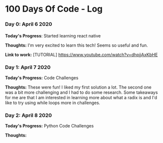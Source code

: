 # 100 Days Of Code - Log

### Day 0: April 6 2020 
####
**Today's Progress**: Started learning react native

**Thoughts:** I'm very excited to learn this tech! Seems so useful and fun.

**Link to work:** [TUTORIAL] https://www.youtube.com/watch?v=dhpjjAxKbHE

### Day 1: April 7 2020

**Today's Progress:** Code Challenges

**Thoughts:** These were fun! I liked my first solution a lot. The second one was a bit more challenging and I had to do some research. Some takeaways for me are that I am interested in learning more about what a radix is and I'd like to try using while loops more in challenges.

### Day 2: April 8 2020
**Today's Progress:** Python Code Challenges

**Thoughts:**
